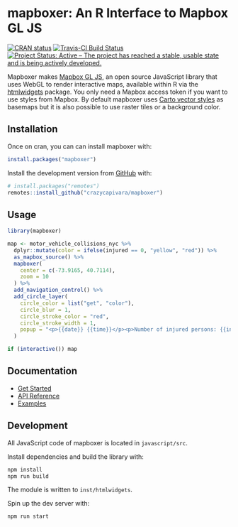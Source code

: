 
<!-- README.md is generated from README.Rmd. Please edit that file -->
mapboxer: An R Interface to Mapbox GL JS
========================================

<!-- badges: start -->
[![CRAN status](https://www.r-pkg.org/badges/version/mapboxer)](https://CRAN.R-project.org/package=mapboxer) [![Travis-CI Build Status](https://travis-ci.org/crazycapivara/mapboxer.svg?branch=master)](https://travis-ci.org/crazycapivara/mapboxer) [![Project Status: Active – The project has reached a stable, usable state and is being actively developed.](https://www.repostatus.org/badges/latest/active.svg)](https://www.repostatus.org/#active) <!-- badges: end -->

Mapboxer makes [Mapbox GL JS](https://docs.mapbox.com/mapbox-gl-js/api/), an open source JavaScript library that uses WebGL to render interactive maps, available within R via the [htmlwidgets](https://www.htmlwidgets.org/) package. You only need a Mapbox access token if you want to use styles from Mapbox. By default mapboxer uses [Carto vector styles](https://github.com/CartoDB/basemap-styles) as basemaps but it is also possible to use raster tiles or a background color.

Installation
------------

Once on cran, you can can install mapboxer with:

``` r
install.packages("mapboxer")
```

Install the development version from [GitHub](https://github.com/) with:

``` r
# install.packages("remotes")
remotes::install_github("crazycapivara/mapboxer")
```

Usage
-----

``` r
library(mapboxer)

map <- motor_vehicle_collisions_nyc %>%
  dplyr::mutate(color = ifelse(injured == 0, "yellow", "red")) %>%
  as_mapbox_source() %>%
  mapboxer(
    center = c(-73.9165, 40.7114),
    zoom = 10
  ) %>%
  add_navigation_control() %>%
  add_circle_layer(
    circle_color = list("get", "color"),
    circle_blur = 1,
    circle_stroke_color = "red",
    circle_stroke_width = 1,
    popup = "<p>{{date}} {{time}}</p><p>Number of injured persons: {{injured}}</p>"
  )

if (interactive()) map
```

Documentation
-------------

-   [Get Started](https://crazycapivara.github.io/mapboxer/articles/mapboxer.html)
-   [API Reference](https://crazycapivara.github.io/mapboxer/reference/)
-   [Examples](https://github.com/crazycapivara/mapboxer/tree/master/examples)

Development
-----------

All JavaScript code of mapboxer is located in `javascript/src`.

Install dependencies and build the library with:

``` bash
npm install
npm run build
```

The module is written to `inst/htmlwidgets`.

Spin up the dev server with:

``` bash
npm run start
```
